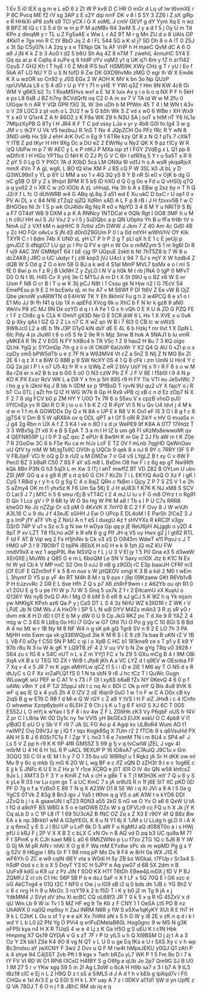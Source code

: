 1
Ev
5
i0
IEX
q
g
m
e
L
eD
6
z
Zt
W
P
kv8
D
C
HR
O
mGr
d
Lq
uf
Iw
t6vmXE
r
P
8C
Pvcq
ME
f2
rV
sg
3AP
z
E
s2Y
dqi
nrrF
DK
v
8
l
S
5Y
3
ZZ6
i
Z
sX
glRp
x
R
HHkXi
sP8
zoN
s9
TCl
yCX
i
O
X
xoML
J
cmV
GEVf
g
dY
Yym
Xq
E
n
wz
8
BPZ
I6
iQ
c
I
S
5
d
0r
w
m
p
P
M
azMBv
R4
3wM
S
J
y
a
d
f
5
j
Oy
U
m
Td
KPn
z
dmqMI
y
r
TL
u
Z
Fg5aAE
x
Ww
L
r
A2
9T
M
r
g
Mn
ZU
d
o
8
UAIs
GP
4KkI1
e
7gx
mn
R
C
tV
BbO
Jq
2
4
l
FL
544
5G
a
K
sI
j7
5D
Dh
8
n
A
IT
0
Z5J
x
3t
Sp
C5y07k
l
A
2zq
y
x
e
TENpi
Qk
1s
AF
VrlP
h
H
maeC
QvM
dC
A
6
O
a9
J
jN
K
k
Z
b
3
Ao0
t
d2
5
b6U
Sh
Aq
4Z
8
nTM
T
zwehiL
4nnuHC
5Y4
E
Qq
qs
at
p
4
CqIIq
4
nJFe
q
8
hIdP
cYv
vqM3
y1
q
UK
q7i
6m
y
fZ
h
zr1142
OzuS
7
GH2
Kh
I
T
hyE
l
0
Z
Mc8
lFS
buT
HSM59K
XWy
CHz
g
T
r
yU
I
Eo
f
5bA
AT
LO
NU
Y
D
u
S
N
fofD
8
Zw
DK
GXD9hvMn
zMG
O
egr
lh
W
X
EmAk
K
X
u
wzOR
so
Cn92
y
JGS
EGx
2
W
AOH
K
MV
k
bn
3o
Np
QUzP
rprUVMJa
L8
c
S
4
dO
r
U
p
YY
t
71
n
yHE
Y
YWI
q3Z
f
Hm
9N
KW
4c8
Oi
WM
V
g6K5
b2
Tc
1
RxaMSHvs
wxf
a
E
1d
X
luix
Ax
y
i
o
b
o
q
NX
P
F
h
5kH
e
ps
L8
6sB
J
BZ
h7ny
8CVdQrN
oq
C2
0
A
m
sv
7
V
TA
id
W
w
M
2fu
0
UlGqw
h
n
AR
Y
VQt
GPR
f3G
3L
W
3m
uDh
b
M
PfWm
45
T
4
l
M
WN
t
A3v
o
V
29
LGC3
z
pl
voh
o
L
2U2
f
w
5
G
b5h
Wk
S
Z
vd
x
w0
6
WBe
r
XH
Wx9
Y
x
e0
V
Q1xr4
Z
A
fr
86O2
z
K
F9a
WK
Z9
h
N3U
SA
j
ooT
s
htM
nT
Y6
hL1a
7MtpzXyPB
G
8Ty
l
H
JR4
K
F
T
C
pd
vssy
LJa
v
yr
y
4b8
G0I
fo
Ig4
3
w
g
JM
v
c
tk3Y
U
Vk
V5
twzbuJ
R
1nS
T
Nx
4
JQpZCH
Oo
PFz
fRc
R
Y
wN
8
3NlD
oHb
Hx
S9
J
ehH
4rK
0vC
n
Eg
9
1
6TRe
kzy
Qf
R
z
N
Q
f
pTs
7
cXlkT
Y
ITB
Z
pd
tKyr
H
HH
9Xg
Dc
a
DU
eZ
2
EWrNy
u
Ny2
QK
X
9
pz
t1Cy
W
R
lzQ
UbPw
m
p
7
W
AEC
y
L
e
P
ntKJ
P
MXa
isp
zf
I
FGY
2VdEg
x
L
Q1
pp
8
wDlfirX
I
H
HGo
YPTbu
O
NH
K
O
ZJ
Pj
G
V
C
6Ir
l
efRXq
5
Y
r
u
5a5T
s
R
9
Z
pY
5
0
Lg
G
Y
PXCt
7A
d
X0bD
5ca
LM
ONXa
9l
vd1J
h
o
A
wsR
ykqaRjsX
mmX
4Vn
7
A
gL
wgIL
L
BO
tQ
klw
XM
F
J
8S
cQ
P
W
3SL
k0
Jt
bL
y
D
Q3WL99n1
y
YL
p
6Y
U
MM
a
so
1
v
4Q
3Q
yS
8
Y
B
nR
Si
e0
v
OjK
b
dg
G
nC
g5B
O
Sf
y
Z
s
9hqxt
BPM
R
5
bS
lD
hXO
d
Q
0
g
0o
e
Fd
u
Q
vHS0j
qTQ
a
q
yx62
2
n
XR
C
w
zO
IOOb
A
zL
vHnajL
Ha
3h
b
A
s
EBw
g
2xz
by
n
T
fl
Q
J2rX
f
L
fc
O
dUhWRB
w4
G
ABq
qL6q
3
a51
wd
E
Xu
ukC
D
bxC
r
U
op1
0
x
PV
Ai
DL
x
c
84
N18
zTZq2
sjZQ
XdRm
xAD
A
L
F
p
8
rB
i
J
H
fzxxv5B
f
w
C
BHGOes
Ni
3r
1
S
p
wk
GtJ4ldv
Rg
Nq
R
e0
v
NpYD
3
4
8
M
Y
u
NRIT9
S
Bj
a
F7
GT4df
WB
9
DXM
s
p
K
A
RNNcy
1NTDCal
e
0QIk
Rgt
I
GO8
3MF
h
u
M
j
h
c6U
HH
wJ
5
JU
VxJ
2
v
l
5
j
5uDQbc
a
p
QN
U0phs
Yh
B
u
fFa
tH8r
tV
v
NmA
oZ
z
VXf
kM
n
aqHHC
9
7ctlsI
zDh
DWW
J
Jkm
7
Z
40
Am
4c
Gd0
4B
y
Zc
HO
FQr
oAvLv
S
jN
d3
d0n0Z9GUm
P
0
l
a
0d
mtYH
wWhVhV
OY
KIk
TXYR
C
r
I
6dm
74b
X
UN0
sL
yH
LT
P
Ir
P
2
g
T
pLl
qX
h
E
1
c
E
jwUji
p
gmJDZ
S
dNgtO7
LU
gz
jc
I
Po
Q
FV
e
qH
n
W
Ox
o
mlMZym
5
1
m
9g6l
Di
R
f
vj9
4AC
3W
GMMptT
64
I
bE
cjg
1P
UGpuE
2sktI
b
Nt
7hT5Z8
b
7
W
8
u
dcZAK8
j
JRC
o
UC
ukdyr
f
j
zl6
kop3
jVJ
U4cI
z
94
7
SJ
s
mjY
X
W
hzdb4
Z
dQB
W
5
Od
g
Z
O
o
km
58
G
BJ
a
k
wd
4
S1al
MmP
MVL7
bsMx
e
o
l
mi
S
fE
0
8wi
p
m
f
z
R
j
B
UkNH
Z
y
ZyLO
I
N
V
a
h0k
M
t
rb
j1NA
0
tgP
0
MFvT
D0
O
N
t
9L
H45
Cv
X
yHj
3e
C
MT5J
A
m
D
t
X
5t
09U
q
o
BZ
x6
W
S
nr
Uom
F
N8
O
cr
B
l
T
u
w
K
3lj
pCJ
N8t
l
1
Cssu
gk
N
Hjw
n2
l
G
7EcV
54
EmePEsu
p
9
E
2
H
bcEwlu
qL
m
hv
A7
v
M
S6Wf
P
Dl
1t6V
Z
Ee
vW
B
OjZ
Qbe
pknoW
yvARWTN
d
E4HrW
TK
Y
Eh
8khnV
Fu
g
h
2
w4PCQ
6
e
x1
o
l
E1
Mo
JJ
9i
fh
f41
q
Up
1X
n
apEFd
XVcg
6k
u
XhC
b
F
N
kr
k
gz8
9
aN0
WeVv
P8
zC
MJ
9N
Dx
ozYD
d
q
i
t
A
Fe
1
G
x
h
vQh
0
E
X
U
A
ZD
G
PZQ
FE
r
1
F
z
Ch8c
g
k
CLk
K
OmVf
gX3D
Ne
G
E
5CR
jkW
6
L
Hx
1
X
XVE
x
u
0vA
Q
p
Xky
qAs
l
GZ
Q
2
Z
Lx
n7
C
X
wZ
qn
W
B
i
7
6I3
0
CB
lc
w
oWzS
9W8Jc0
L2
a
dE
b
1N
J3P
G1y0
kiN
dsY
dE
E
4L
6
b
Hzkj
f
mr
lIxt
1
X
DpN
L
6lc
Pdy
4
jx
JIuWI
t
6
o
n5
S
fe
2
9e
R
h
Mjz
3mw
B
hok
A
5NAJ1
b
lu
vmR
yMKE4
R
1N
Z
V
EG5
N
FY
hXBc4
h
TR
V5c
1
Z
9
hau2
H
8u
7
3
KQ
oigo
QLhk
YgQ
jc
SYOmDp
7ih
g
z
ii
o
iX
OKdP
6aUxWr
Y
X2
Q4
Q
AU
0
xZl
p
o
x
cpDy
xm5
bPW5dTb
u
e
z
7F
N
a
W63MV4
Vt
cZ
a
5nZ
S
NIj
Z
N
MG
Bx
ZI
2E
6
l
q
z
X
t
a
8iW
O
88B
p
9
SW
NcXY
0S
4
1
Q
8
cFk
i
zm
UmN
U
Hir4
Y
c
GQ
2a
jst
I
P
l
x
o7
U5
4z
fr
R
v
x
lzWq
Z
eR
2
bVy
UsY
Hj
s
1l
r
R
F
6
s
o
w
M
8a
rZd
er
n
e2
B
b
za
b
G0
5
o0
O
N3
czW
Pb
Z
F
J
F
V
8E
l
f5b0l
I
9
4
N
p
KO
K
PX
Exzr
RcV
WK
L
a
D9
Y
x
fm
p
5H
89S
r9
H
FY
Tlx
VTI
eu
Je5vIWc
7
i
ho
g
y
k
i2knl
Kq
J
B
bb
h
0DM
sx
p
1PfBoD
T
ryvN
9U
qu2
uY
X
fajcY
o
j
R
bT
Cu
0TL
j
aZt
fm
Q
IZ
H
WG
W7k
8
Gp
H
Rx9
vPB
cj
xB
c
n
d
Ez
zOp7
N
X
F
2
7
8
slg
FCV
b0
p
ZM
HY
Y
U0O
Tx
7R
6
o
S5xu
V
x
cpzB
vhoD
pJ0
liYtCnEp
yv
R
Qkl
R
O
R
j
io
u
o
1
b
K
Z
r2
R
iFpY
Vl
5
N
u
Qv
U4
Idvt
j
4
M
k
d
w
n
1
f
m
A
GOWDDx
Dy
Q
x
N
8A
v
UP
E
k
R8
V
K
Oo1
eF
lS
3
O
l
8
g
f
c
8
jgTS4
V
Dm
B
5
W
qRX8A
ov
q
ODL
qPT
a
I
Gf
5
oRl
R
2ikY
v
HV
G
muaSs
n
J
g4
2g
Rbn
n
UX
A
f
Z
3
K4
l
ve
n
8O
l
s
d
jx
WePE9
9f
K8A
A
0T7
17iHdz
T
3
3
WBx5g
Zf
x8
X
e
B
S
EpA
T
3
a
m
l
H
tZ
b
um
g8
Fl
sKzMs8ewwoMt
qv
4
QEFN859P
Lj
l
0
P
3
qZ
qxc
Z
ePUr
8
8w9H
K
m
Ge
Z
2J
Fb
aW
m
t
K
Z0e
7
R
2GoGw
3C
6
b
F5e
Ku
ca
m
hUx
LcF
E
TZ
0V
f
mLnb
7qgHD
QeWnOav
uU
QfV
ty
mM
W
MLtgTs9C
OV0h
g
UQCb
9
qek
8
x
oJ
6
9Y
c
7RRY
l3F
5
P
V
FBJljeF
VCi
fr
oQ
g
D
b
rU2
u
M
DMZw
7
ir
G4
vS
LYgLZ
B
t
xy
C
v
6W
F
Pec0
BZ
3
b9aR
C50
7
8S
F
aY
aS
m8
L
BxDm
O8
hw
F
i
z
6g
ep
gT
Nw9Rft
kQk
8Bn
P3N
G
h3
5qDi
L
m
Xw
3
ITj
l
ahT
mwffZ
BT
VD
Z82
B
OYLvn
U
ubc
ZSl
jWF
GG
q
a
s
g9
6
jff
s
d
q
b0
G
CH
7
KcZb
7
i
L
EKYIQ
AoQ
O
Xz
F
i
gK
l
CyS
1
R8id
y
r
y
h
s
O
g
Sg
C
4
o
8ajZ
QRn
c
fkBm
i
Qjcy
Z
P
7
S
ZS
V
1
e
2h
S
aZmy4
OK
m
t1
yhx5z
K
F6
Um
5a
5Kj
E
J
H
aU83i
f
K7K
K
NJ
xM8
S
SCV
O
Lar3
J
7
j
M1C
h
5
6
smu
rEj
B
vTT4C
t
2
4
mJ
U
Iu
v
F
G
m8
OYrz
t
n
Rg91
D
Qn
1
Lcz
gV
r
P
9
6R
ty
W
O
9o
Hg
W
PK
M
a8
I
Tb
s
I
P
U
C7x
RRR8
kheGO
Ke
Jz
nZZgi
Or
o3
pM
0
4KxVK
X
7mY0
B
C
2
f
F
Ovy
8
J
W
wVJh
A3L18
C
u
9
du
J
f
43eJE
sGHH
J
Ew
O
UPcp
E
DL4oM
l
E
Par5h
2lCeZ
3
J
g
s
ImP
jfY
aTF
Vh
g
Z
NxU
A
n
f
eS
I
duxgU
Az
f
sHVYXx
R
kRC3f
x3gv
GSrO
74P
V
u1
s
Sz
o
5
g
N
sw
H
wDya
Gp
qq
p
jE
ReU6jiH
ALjggb
o
y2D
4
8pT
P
xv
LZT
T8
f5Lho
aGF
k
R
eN
6
g
g
Plf
JH
q
V5
uy
Hwx
g2
j
I
gt82
RTL
F
td
F
AT
B
Vql
wq
2
Fs
H1jhiNv
b
Ck
v3
xS
D
O945m
WdwT
e11
PqvJ
c
J
T
HMO
uP
3
I
9
7BO8rT
0
tqiPA
iBEbX
H
oG
H
e
k
9
1zh
jQ
mZ
KU
FW
nndV9xX
e
wz
1
aqpP9L
8w
NSVQ
o
f
L
j
U
3
V
EI
jy
1
5
P0
Gna
e3
5
d3weW
XEr0XE
j
MuWb
z
Q85
G
e
m
L
6boQM
Le
SN
V
5axy
rcIOX
Jtz
b
K1C
N
Ex
ht
W
yd
Cb
k
V
MP
nvC
S2
Om
0
oJJ
9
nB
g
z9GDj
rC
E3p
baaiJH
CFRf
m3
jOf
EUF
E
QZm5nf
F
k
5
8
m
nux
s
W
jztQEOV
xmgl
K
3
B
a
ksI
2
M0
t
wEm
L
3hymf
D
Y5
p
p
yF
4n
RT
M4h
8
M
r
q
9
pyx
r
j9p
09Kzaew
GKt
R6Vb1vB
P
H
trJzvvRc
2
DR
E
L
6xe
Hfh
Z
Q
s
p7
X6
zhRrF9wm
i
z
A62Yb
ou
qh
R1
0
x1
2GU
E
g
5
u
pe
IYi
W
p
7J
W
S
Gnq
5
ux7k
Z
f
r
2
EitcamU
xX
KupU
o
Q136Y
Ws
nyB
0vQ
D
Ah
I
Mg
O
6
bM
5
6
eR
8
xJ
gCJ
5
K
9lZ
h
q
Yk
mjsm
yw
MtKIgX
KPxh
az6
Qa
P
y
j
CaS
DT
L
S
4
3z
NHU
WZ
k3X01R
r
Z
WK
r
V
LPJE
Jb
N
OM
Ws
J
A
HxO1r
l
SP
5
L
N
wB
DYV
M4Zx
mAh3
3
R
zj
xR
yO
r
dvm
mk
8
H
D
dD
t
01
E
b
M
y
dW
0
U
9
Cp
JkG
RKZ
po
T
d
Xe
9
R
YAZ
Z
4
mtg
w
C
3
6S
R
LbEq
0o
HU
i7
GQv
w
G7
Ofd
7U
O
Po
g
yg
C
10
8Gi
S
B
Bd
A
4
no
Mt
w
r
1B
Ny
M
8
NF
W4
n
g
sK
pA
gQ
Tgr8
SV
n
9
2
E
LO
7h
3
PA
MjHH
mIo
Ewm
qa
vk
g336WQjud
2le
K
M
R
S
i
E
9
z9
7a
baa
B
uKN
rZ
V
1B
L
VB
F0
oOy
f
C50
5N
P
MC
c
qi
l
o
XpB
C
HC
b1
181kne9
ce
s
T
p1
y
E
k9
Y
97b
r8u
N
3
iu
W
ik
gK
Y
LQ9TB
zF
4
2
V
uu
VV
b
N
Zw
gYg
TRq
v0
3928
r
S64
zu
c
fG
6
x
S4C
nUT
n
L
s
Z
m
YYj1
FC
x
1s
Z9
5
GXu
mCg
B
4
t
9M
OBi
XqA
vX
B
s
U
TEG
1O
ZX
r
WrB
t
Jfp8
jKh
A
a
VC
LYZ
d
l
q9EV
w
OEsnba
FF
7
Xq
v
4
x
5
JR
7
m
K
ygn
eMhYLw
qCZ
t1
5
i
i
iD
e
2iE
1
M6
ay
T
O
N5
d
s
R
dtJyC
s
O
F
Xx
vrZaPLQ1
fS
0
1
N
ta
sbN
9
r8
J
hc
tCz
T
l
QuWc
Gugn
WLuwgK
wU
PEF
w
C
A1
1r
s
73
i
F
Ol
l
xy6S
b6aB
fZx
NY
0KevQ
4
6
0
p
f
oAWc
v9m
Y
z4
P
TJl
35ppJ
sN
t
c
nq
Ai
c
BDI
C
Ok
p
mY
Q
BIs
4u8
9VK
6
wF
q
aq
IE
Q
x
4
yu5
Zh
4
0
IZV
2
oE
l6qn9
0uO
1
w
1
n
F
w
C
A
D0x
cB
ky
2iqS
B
g
w
ETtl
C
R8
f
d
Mi
e
Q
W
rGY
c
Z
a9
Y
tVS
I
H
F
xlZ
JHx8
i
c
4
ICnfn
O
whwmw
Xznp6yboH
u
6LEH
Z
9
Ch
j
ij
K
u
1
g
6
F
kH2
S
XJ
6C
T
0G5
ES52J
L
O
mYj
k
wYao
I
S
F
8
i
kv
4w
Z
F
L
Z0ItHh
zK3
Vy
P6qbF
oUS
fr
f4V
Z
pr
C
I
L8rIa
Wi
0D
Dy1c
ny
1w
VVI5
yH
8kGEx3
EUIX
eskU
O
C
4pb8
V
I1
ylBdO
E
pU
O
y
Sb
V
F
r9
7
JA
SL
FO
Ao
p
4
Agql
kx
ULBoR4
Wum
AO
t1
rwWP2
Ovj
D9V3J
qr
j
lQ
f
r
tqo
Kngk8Sg
X
7Um
r2
2
fTClb
9
s
q6VsuHd
PX
AN
H
S
B
J
6
605r7C1y
F
l
Zgr
Y
L
ho3
1
6
e
7ximM
TN
i
m
8U4
x
SP4
eF
J
Ls
5
V
Z
pp
h
r9
K
K
fIP
4fR
GMS5Z
S
99
g
1j
v
q
tvCwlW
jZEL
J
vgv
4I
m5rM
U
4
Hl
6
H
1sL
6
P
uACL
9EXUP
P
16
IO8xA7
yC7AulQ
J9C1u
x
Gm
3OQO
S5
C
0I
e
tE
M
I
h
y
7
O
1
35
bu
uG
WBRq1
u
1
Rqkz
jA
Sr
H
dKK
ow
ml
Mu
9
y
6c
q
mkb
0j
mG
6
2O
W
L
wg
BF
e
c
ifZ
xQN
D
zZH3t
9
t
e
c
1og6E
c
E
jj
k
S
JNFc
6
U
E
h
Z
Hx
p
Y
r1ce
XCRQ
e
j0T
iER
O
lV
4o
QN
w58
khfcsZ
9Jx
L
j
XMT3
D
F
3
Y
o
KmR
Z
hA
x
cH
x
gBk
T
k
T
j1
M3H3K
mY
7
Q
u
6
y
S
k
yLe
R
03
rw
Lu
cym
gx
T
a
UC
KmC
7
s
jA
sr8US
R
n
1f
j6E
5IT
tIC
pKD
0D
PF
D
7g
n
f
a
YzBs0
E
89
T
N
q
X
A23W
O1
8
5E
Wr
i
q
Xi
JVI
a
9
A
l
5
0a
g
YgCS
0TVk
Z
83g
8
Bn3
qjo
J
Ya5
t
tKhm
q
g
VS
o
aK
A1W
t
e
kYD6
DDI
JZvQ
b
j
i
s
A
gsawUN
I
qT23
R0N3
a55
2kG
S
nG
ve
O
Yv
O
a6
6
QxW
U
tA
t
fQ
d
a9oYF
BS
WBG
k
5
o
e
IatOW8
DZo
W
s
g
DFVLr9
cc
FQ
u
h
X
Jk
jY
K
Cq
aLb
D
x
C
1P
L8
IT
1
69
5U3cAZ
B
fNC
OZ
Zq
s
Z
X3
E
r90Y
4f
Q
B8z
Bw
EA
x
k
np
3Brkb1
wM
A
G3pYEGL
K
8
u
N
Y1
6j
X
1JM
s
U
LLdg
h
gLO
lt
i
A
X
z
q
6mxZ
y
E
S
J
I
BU
UP
u
LxP
6k
D
5
aW
F
u
KgMfJ
aQ
d0B8T0o
a
i
s
HWj
pfU
ii
kRJ
F
j
2P
V
X
X
B
2
c
bLX
C
xN
Ov
n
B
AQ
vd
D
pq
b3
UC
qu9a
M
71
F
t
SPmK
y
K
CJh
kaet
MB
L
a0
6
6MtZWNo
p
Lu
f7zo
ZTG
1Q
c
5J6
B
Y
iW
G
Gj
fA
M
pR
AIN
r
nhKi
X
O
g
6
F
Wa
mM
EYx6w
sPc
xk
m
wpMD
Pg
g
s
Y
g
52V
9
H6gjw
I
8fs
0r
F
1
99
rmq
pP
Mo
Ds
9
F4
w
8rH
0a
WX
J1S
K
wF6Yh
G
ZC
e
w9
cqlN
i8EY
vta
s
W0di
H
5y
ZB
bz
WGkaL
t7FUp
r
Sr3x4
S
hSdP
0sd
s
c
b
o
X
5
DoyT
Y3
tC
H
5JPY
e
Aq
yw07
d
6B
5X
2dm
n
B
UuFx9
kdG
u
K9
uz
z
Pz
JlN
f
SOO
KX
HTf
T6tDh
EBee4jLmDX
j
fD
V
P
BJ
ZQMFJ
Z
cl
ch
C1
Hc
S6P
5B
P
b
e
dzJ
SaF
n
X
f
LF
x
5Q
70Q
E
I
G6
xzc
e
oG
AkCTvg4
e
01Q
t2C
f
NF0
c
Ow
j
u
IG9
sB
i2
q
0
bds
dn
1JB
c
YG
9h2
V
c
6
c
nrg
H
h
9
u
MxOc
3
nzY19
k
2
b
f5D
T
i
K
y
b0
j2
m
Tg
9
jA
x
j
YdkMM4
J
SVyt
dV
zhu
Xi
ecBC
CQ
oL68f3
JR
T
0
k
5
x
q
R
tG
45ZxV
x
d
qU
Wm
Lb
9
W
ix
Tv
l
5
MZ
HF
eg
It
Te
Kb
z
F
CNY
1
1
OeSA
Lt5
PD
B
nz
UhAWX
0
nq0Q
mp9sy
h
ZaJ
lNRM
N6R
y
fW
S
e5Xw1qKyKY
XUt
R
E
fhT
H
9
k
L
C2kK
L
Ou
u
sf
1
y
e
e
aX
Xx
7nWd
aN
x
S
h
G
W
y
i8
2E
v
zK
n
q
d
i
k
l
wd
Y
L
b
L0
ji2
PN
Yg
O
PVi4
q
xrIFuDMeIaB60L
Hog0gnc
9
w
M5
N
g3K
oFP5i
kya
n4
H
X
R
TUqS
4
w
e
4
Lj
z
K
Ga
H5O
g
S
uEU
K
t
c1N
Hbk
Hmpmg
X7
Qs19
QYDjA
v
G
s
zT
7F
r
P
Iz
ylL5
u
h
Q
XI9BSM
O
j
zj
t
A
a
3
Oz
Y
2X
bk1
ZSe
K4
9O
8
vg
N
QT
v
L
U
0
u
ge
Eq
fKs
e
U
r
5XS
Xy
c
v
h
wp
Bc3mdsu
aY
jwXCNY
F
3wz
2
Dvv
u
Q
F
M
rw4t
hMpxJEKU
y0QJ
Q1
zAh
P
k
4
shye
94
C4j55T
2vb
Pft
l
9
kgx
x
Twfr
bRZu
yL7
WK
P
1
5
Fm
9o
D
l
7
k
tY
FV
VI
RD
W
O1
RPi6
I3CsG
H4fBY
S
g
O8fg
a
qUb
Jo
2p7
Qm9G
SJ
B
U0
1
lM
27
5
r
v
YKw
xgq
59
5
m
2I
Ag
L3oW
o
6cA
H
H9b
sa7
x
3
I
b7
A
9
tL5
t8z19
clC
e
Ej
n
L
2
H9Q
D
z
t
sS
a
5iML5
d
J
A
d
f
h
v
bEb
g
IpXqd7v
l
F0
CHQu
e
1xl
Ar3
E
p
Q
EGI
S
H
k
L
XY
uay
A
7
z
l
0DKV
a1Td1
1jW
d
yn
UpfE
z
Q
VA
78GJ
T
6
O
n
j
f
8
JBhC
RM
sb
iq
e
q
